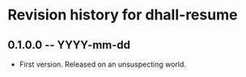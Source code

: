 # Revision history for dhall-resume

## 0.1.0.0 -- YYYY-mm-dd

* First version. Released on an unsuspecting world.
